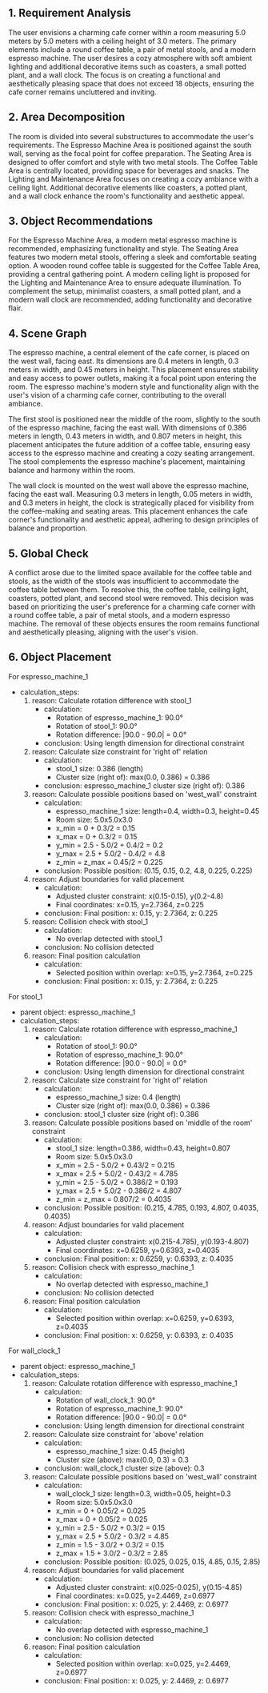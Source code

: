 ## 1. Requirement Analysis
The user envisions a charming cafe corner within a room measuring 5.0 meters by 5.0 meters with a ceiling height of 3.0 meters. The primary elements include a round coffee table, a pair of metal stools, and a modern espresso machine. The user desires a cozy atmosphere with soft ambient lighting and additional decorative items such as coasters, a small potted plant, and a wall clock. The focus is on creating a functional and aesthetically pleasing space that does not exceed 18 objects, ensuring the cafe corner remains uncluttered and inviting.

## 2. Area Decomposition
The room is divided into several substructures to accommodate the user's requirements. The Espresso Machine Area is positioned against the south wall, serving as the focal point for coffee preparation. The Seating Area is designed to offer comfort and style with two metal stools. The Coffee Table Area is centrally located, providing space for beverages and snacks. The Lighting and Maintenance Area focuses on creating a cozy ambiance with a ceiling light. Additional decorative elements like coasters, a potted plant, and a wall clock enhance the room's functionality and aesthetic appeal.

## 3. Object Recommendations
For the Espresso Machine Area, a modern metal espresso machine is recommended, emphasizing functionality and style. The Seating Area features two modern metal stools, offering a sleek and comfortable seating option. A wooden round coffee table is suggested for the Coffee Table Area, providing a central gathering point. A modern ceiling light is proposed for the Lighting and Maintenance Area to ensure adequate illumination. To complement the setup, minimalist coasters, a small potted plant, and a modern wall clock are recommended, adding functionality and decorative flair.

## 4. Scene Graph
The espresso machine, a central element of the cafe corner, is placed on the west wall, facing east. Its dimensions are 0.4 meters in length, 0.3 meters in width, and 0.45 meters in height. This placement ensures stability and easy access to power outlets, making it a focal point upon entering the room. The espresso machine's modern style and functionality align with the user's vision of a charming cafe corner, contributing to the overall ambiance.

The first stool is positioned near the middle of the room, slightly to the south of the espresso machine, facing the east wall. With dimensions of 0.386 meters in length, 0.43 meters in width, and 0.807 meters in height, this placement anticipates the future addition of a coffee table, ensuring easy access to the espresso machine and creating a cozy seating arrangement. The stool complements the espresso machine's placement, maintaining balance and harmony within the room.

The wall clock is mounted on the west wall above the espresso machine, facing the east wall. Measuring 0.3 meters in length, 0.05 meters in width, and 0.3 meters in height, the clock is strategically placed for visibility from the coffee-making and seating areas. This placement enhances the cafe corner's functionality and aesthetic appeal, adhering to design principles of balance and proportion.

## 5. Global Check
A conflict arose due to the limited space available for the coffee table and stools, as the width of the stools was insufficient to accommodate the coffee table between them. To resolve this, the coffee table, ceiling light, coasters, potted plant, and second stool were removed. This decision was based on prioritizing the user's preference for a charming cafe corner with a round coffee table, a pair of metal stools, and a modern espresso machine. The removal of these objects ensures the room remains functional and aesthetically pleasing, aligning with the user's vision.

## 6. Object Placement
For espresso_machine_1
- calculation_steps:
    1. reason: Calculate rotation difference with stool_1
        - calculation:
            - Rotation of espresso_machine_1: 90.0°
            - Rotation of stool_1: 90.0°
            - Rotation difference: |90.0 - 90.0| = 0.0°
        - conclusion: Using length dimension for directional constraint
    2. reason: Calculate size constraint for 'right of' relation
        - calculation:
            - stool_1 size: 0.386 (length)
            - Cluster size (right of): max(0.0, 0.386) = 0.386
        - conclusion: espresso_machine_1 cluster size (right of): 0.386
    3. reason: Calculate possible positions based on 'west_wall' constraint
        - calculation:
            - espresso_machine_1 size: length=0.4, width=0.3, height=0.45
            - Room size: 5.0x5.0x3.0
            - x_min = 0 + 0.3/2 = 0.15
            - x_max = 0 + 0.3/2 = 0.15
            - y_min = 2.5 - 5.0/2 + 0.4/2 = 0.2
            - y_max = 2.5 + 5.0/2 - 0.4/2 = 4.8
            - z_min = z_max = 0.45/2 = 0.225
        - conclusion: Possible position: (0.15, 0.15, 0.2, 4.8, 0.225, 0.225)
    4. reason: Adjust boundaries for valid placement
        - calculation:
            - Adjusted cluster constraint: x(0.15-0.15), y(0.2-4.8)
            - Final coordinates: x=0.15, y=2.7364, z=0.225
        - conclusion: Final position: x: 0.15, y: 2.7364, z: 0.225
    5. reason: Collision check with stool_1
        - calculation:
            - No overlap detected with stool_1
        - conclusion: No collision detected
    6. reason: Final position calculation
        - calculation:
            - Selected position within overlap: x=0.15, y=2.7364, z=0.225
        - conclusion: Final position: x: 0.15, y: 2.7364, z: 0.225

For stool_1
- parent object: espresso_machine_1
- calculation_steps:
    1. reason: Calculate rotation difference with espresso_machine_1
        - calculation:
            - Rotation of stool_1: 90.0°
            - Rotation of espresso_machine_1: 90.0°
            - Rotation difference: |90.0 - 90.0| = 0.0°
        - conclusion: Using length dimension for directional constraint
    2. reason: Calculate size constraint for 'right of' relation
        - calculation:
            - espresso_machine_1 size: 0.4 (length)
            - Cluster size (right of): max(0.0, 0.386) = 0.386
        - conclusion: stool_1 cluster size (right of): 0.386
    3. reason: Calculate possible positions based on 'middle of the room' constraint
        - calculation:
            - stool_1 size: length=0.386, width=0.43, height=0.807
            - Room size: 5.0x5.0x3.0
            - x_min = 2.5 - 5.0/2 + 0.43/2 = 0.215
            - x_max = 2.5 + 5.0/2 - 0.43/2 = 4.785
            - y_min = 2.5 - 5.0/2 + 0.386/2 = 0.193
            - y_max = 2.5 + 5.0/2 - 0.386/2 = 4.807
            - z_min = z_max = 0.807/2 = 0.4035
        - conclusion: Possible position: (0.215, 4.785, 0.193, 4.807, 0.4035, 0.4035)
    4. reason: Adjust boundaries for valid placement
        - calculation:
            - Adjusted cluster constraint: x(0.215-4.785), y(0.193-4.807)
            - Final coordinates: x=0.6259, y=0.6393, z=0.4035
        - conclusion: Final position: x: 0.6259, y: 0.6393, z: 0.4035
    5. reason: Collision check with espresso_machine_1
        - calculation:
            - No overlap detected with espresso_machine_1
        - conclusion: No collision detected
    6. reason: Final position calculation
        - calculation:
            - Selected position within overlap: x=0.6259, y=0.6393, z=0.4035
        - conclusion: Final position: x: 0.6259, y: 0.6393, z: 0.4035

For wall_clock_1
- parent object: espresso_machine_1
- calculation_steps:
    1. reason: Calculate rotation difference with espresso_machine_1
        - calculation:
            - Rotation of wall_clock_1: 90.0°
            - Rotation of espresso_machine_1: 90.0°
            - Rotation difference: |90.0 - 90.0| = 0.0°
        - conclusion: Using length dimension for directional constraint
    2. reason: Calculate size constraint for 'above' relation
        - calculation:
            - espresso_machine_1 size: 0.45 (height)
            - Cluster size (above): max(0.0, 0.3) = 0.3
        - conclusion: wall_clock_1 cluster size (above): 0.3
    3. reason: Calculate possible positions based on 'west_wall' constraint
        - calculation:
            - wall_clock_1 size: length=0.3, width=0.05, height=0.3
            - Room size: 5.0x5.0x3.0
            - x_min = 0 + 0.05/2 = 0.025
            - x_max = 0 + 0.05/2 = 0.025
            - y_min = 2.5 - 5.0/2 + 0.3/2 = 0.15
            - y_max = 2.5 + 5.0/2 - 0.3/2 = 4.85
            - z_min = 1.5 - 3.0/2 + 0.3/2 = 0.15
            - z_max = 1.5 + 3.0/2 - 0.3/2 = 2.85
        - conclusion: Possible position: (0.025, 0.025, 0.15, 4.85, 0.15, 2.85)
    4. reason: Adjust boundaries for valid placement
        - calculation:
            - Adjusted cluster constraint: x(0.025-0.025), y(0.15-4.85)
            - Final coordinates: x=0.025, y=2.4469, z=0.6977
        - conclusion: Final position: x: 0.025, y: 2.4469, z: 0.6977
    5. reason: Collision check with espresso_machine_1
        - calculation:
            - No overlap detected with espresso_machine_1
        - conclusion: No collision detected
    6. reason: Final position calculation
        - calculation:
            - Selected position within overlap: x=0.025, y=2.4469, z=0.6977
        - conclusion: Final position: x: 0.025, y: 2.4469, z: 0.6977